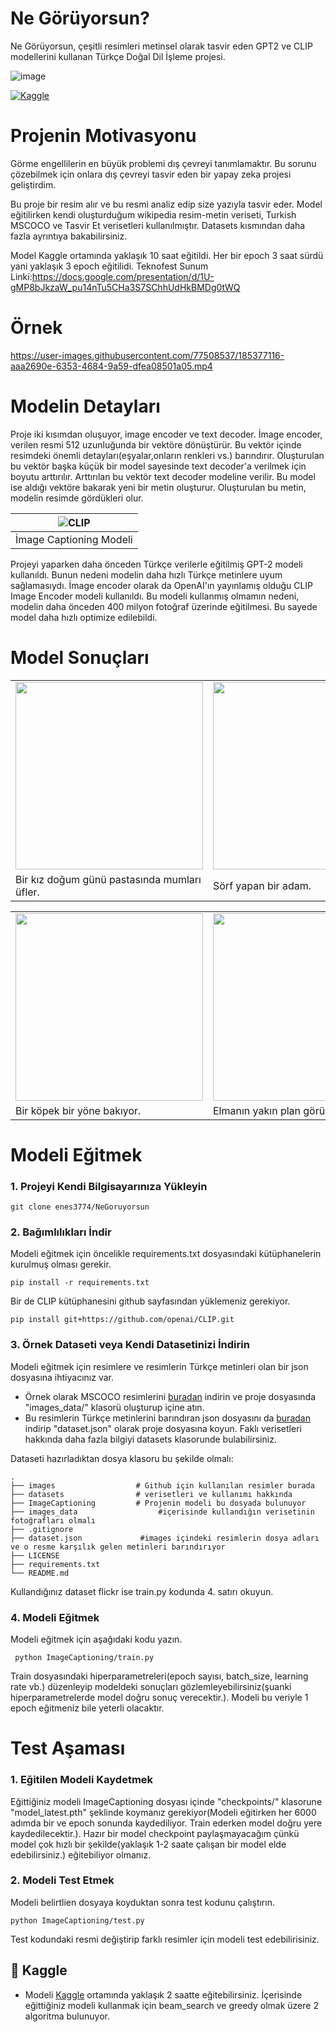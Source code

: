 # Ne Görüyorsun?
Ne Görüyorsun, çeşitli resimleri metinsel olarak tasvir eden GPT2 ve CLIP modellerini kullanan Türkçe Doğal Dil İşleme projesi.

![image](https://user-images.githubusercontent.com/77508537/184640351-05e43f6d-ea4b-459b-a4be-be21da65e717.png)

[![Kaggle](http://img.shields.io/static/v1?logo=kaggle&style=plastic&color=blue&label=kaggle&labelColor=grey&message=notebooks)](https://www.kaggle.com/code/eneskulak/ne-goruyorsun)
# Projenin Motivasyonu
Görme engellilerin en büyük problemi dış çevreyi tanımlamaktır. Bu sorunu çözebilmek için onlara dış çevreyi tasvir eden bir yapay zeka projesi geliştirdim.

Bu proje bir resim alır ve bu resmi analiz edip size yazıyla tasvir eder. Model eğitilirken kendi oluşturduğum wikipedia resim-metin veriseti, Turkish MSCOCO ve Tasvir Et verisetleri kullanılmıştır. Datasets kısmından daha fazla ayrıntıya bakabilirsiniz.

Model Kaggle ortamında yaklaşık 10 saat eğitildi. Her bir epoch 3 saat sürdü yani yaklaşık 3 epoch eğitilidi.
Teknofest Sunum Linki:https://docs.google.com/presentation/d/1U-gMP8bJkzaW_pu14nTu5CHa3S7SChhUdHkBMDg0tWQ
# Örnek
https://user-images.githubusercontent.com/77508537/185377116-aaa2690e-6353-4684-9a59-dfea08501a05.mp4



# Modelin Detayları
Proje iki kısımdan oluşuyor, image encoder ve text decoder. İmage encoder, verilen resmi 512 uzunluğunda bir vektöre dönüştürür. 
Bu vektör içinde resimdeki önemli detayları(eşyalar,onların renkleri vs.) barındırır. Oluşturulan bu vektör başka küçük bir model sayesinde text decoder'a verilmek için boyutu arttırılır.
Arttırılan bu vektör text decoder modeline verilir. Bu model ise aldığı vektöre bakarak yeni bir metin oluşturur. Oluşturulan bu metin, modelin resimde gördükleri olur.

| ![CLIP](../main/images/model_sema.jpg) |
|:--:|
| İmage Captioning Modeli |

Projeyi yaparken daha önceden Türkçe verilerle eğitilmiş  GPT-2 modeli kullanıldı. Bunun nedeni modelin daha hızlı Türkçe metinlere uyum sağlamasıydı. İmage encoder olarak da OpenAI'ın yayınlamış olduğu CLIP Image Encoder modeli kullanıldı.
Bu modeli kullanmış olmamın nedeni, modelin daha önceden 400 milyon fotoğraf üzerinde eğitilmesi. Bu sayede model daha hızlı optimize edilebildi.

# Model Sonuçları
 <table>
  <tr>
    <td><img src="../main/images/test1.jpg" width="300"></td>
    <td><img src="../main/images/test3.jpg" width="300"></td>
    <td><img src="../main/images/test5.png" width="300"></td>
  </tr>
  <tr>
    <td>Bir kız doğum günü pastasında mumları üfler.</td>
     <td> Sörf yapan bir adam.</td>
    <td>Bir grup otobüs, bir otoparkta park edildi.</td>
  </tr>
 </table>
 <table>
  <tr>
    <td><img src="../main/images/test2.png" width="300"></td>
    <td><img src="../main/images/test4.jpg" width="300"></td>
    <td><img src="../main/images/test6.jpg" width="300"></td>
  </tr>
  <tr>
    <td>Bir köpek bir yöne bakıyor.</td>
     <td> Elmanın yakın plan görüntüsü.</td>
    <td>Çimlerin altında duran bir yavru kedi.</td>
  </tr>
 </table>
 
 # Modeli Eğitmek 
 ### 1. Projeyi Kendi Bilgisayarınıza Yükleyin
  ```
  git clone enes3774/NeGoruyorsun 
  ```
 
 ### 2. Bağımlılıkları İndir
 Modeli eğitmek için öncelikle requirements.txt dosyasındaki kütüphanelerin kurulmuş olması gerekir.
  ```
  pip install -r requirements.txt
  ```
  
  Bir de CLIP kütüphanesini github sayfasından yüklemeniz gerekiyor.
  ```
  pip install git+https://github.com/openai/CLIP.git
  ```
 
 ### 3. Örnek Dataseti veya Kendi Datasetinizi İndirin
Modeli eğitmek için resimlere ve resimlerin Türkçe metinleri olan bir json dosyasına ihtiyacınız var. 
- Örnek olarak MSCOCO resimlerini [buradan](https://www.kaggle.com/datasets/aftaab/mscoco) indirin ve proje dosyasında "images_data/" klasorü oluşturup içine atın. 
- Bu resimlerin Türkçe metinlerini barındıran json dosyasını da [buradan](https://github.com/giddyyupp/turkish-image-captioning/blob/master/MSCOCO/train/coco_train_captions_tr.json) indirip "dataset.json" olarak proje dosyasına koyun. Faklı verisetleri hakkında daha fazla bilgiyi datasets klasorunde bulabilirsiniz.

Dataseti hazırladıktan dosya klasoru bu şekilde olmalı: 

    .
    ├── images                  # Github için kullanılan resimler burada 
    ├── datasets                # verisetleri ve kullanımı hakkında 
    ├── ImageCaptioning         # Projenin modeli bu dosyada bulunuyor
    ├── images_data                  #içerisinde kullandığın verisetinin fotoğrafları olmalı
    ├── .gitignore            
    ├── dataset.json             #images içindeki resimlerin dosya adları ve o resme karşılık gelen metinleri barındırıyor 
    ├── LICENSE
    ├── requirements.txt
    └── README.md
 Kullandığınız dataset flickr ise train.py kodunda 4. satırı okuyun. 
 
  ### 4. Modeli Eğitmek
 
 Modeli eğitmek için  aşağıdaki kodu yazın.
 ```
  python ImageCaptioning/train.py
 ```
 Train dosyasındaki hiperparametreleri(epoch sayısı, batch_size, learning rate vb.) düzenleyip modeldeki sonuçları gözlemleyebilirsiniz(şuanki hiperparametrelerde model doğru sonuç verecektir.). Modeli bu veriyle 1 epoch eğitmeniz bile yeterli olacaktır.
 
 # Test Aşaması
 ### 1. Eğitilen Modeli Kaydetmek
 Eğittiğiniz modeli ImageCaptioning dosyası içinde "checkpoints/" klasorune "model_latest.pth" şeklinde koymanız gerekiyor(Modeli eğitirken her 6000 adımda bir ve epoch sonunda kaydediliyor. Train ederken model doğru yere kaydedilecektir.). Hazır bir model checkpoint paylaşmayacağım çünkü model çok hızlı bir şekilde(yaklaşık 1-2 saate çalışan bir model elde edebilirsiniz.) eğitebiliyor olmanız.
 ### 2. Modeli Test Etmek
 Modeli belirtlien dosyaya koyduktan sonra test kodunu çalıştırın. 
  ```
  python ImageCaptioning/test.py
 ```
Test kodundaki resmi değiştirip farklı resimler için modeli test edebilirisiniz.
## 📓 Kaggle

* Modeli [Kaggle](https://www.kaggle.com/code/eneskulak/ne-goruyorsun) ortamında yaklaşık 2 saatte eğitebilirsiniz. İçerisinde eğittiğiniz modeli kullanmak için beam_search ve greedy olmak üzere 2 algoritma bulunuyor.
